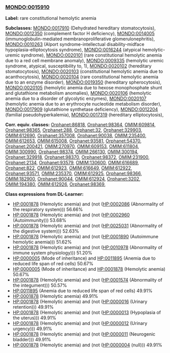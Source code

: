 
### [MONDO:0015910](http://purl.obolibrary.org/obo/MONDO_0015910)
**Label:** rare constitutional hemolytic anemia

**Subclasses:** [MONDO:0017910](http://purl.obolibrary.org/obo/MONDO_0017910) (Dehydrated hereditary stomatocytosis), [MONDO:0012350](http://purl.obolibrary.org/obo/MONDO_0012350) (complement factor H deficiency), [MONDO:0014005](http://purl.obolibrary.org/obo/MONDO_0014005) (immunoglobulin-mediated membranoproliferative glomerulonephritis), [MONDO:0010263](http://purl.obolibrary.org/obo/MONDO_0010263) (Alport syndrome-intellectual disability-midface hypoplasia-elliptocytosis syndrome), [MONDO:0016244](http://purl.obolibrary.org/obo/MONDO_0016244) (atypical hemolytic-uremic syndrome), [MONDO:0020101](http://purl.obolibrary.org/obo/MONDO_0020101) (rare constitutional hemolytic anemia due to a red cell membrane anomaly), [MONDO:0009335](http://purl.obolibrary.org/obo/MONDO_0009335) (hemolytic uremic syndrome, atypical, susceptibility to, 1), [MONDO:0020102](http://purl.obolibrary.org/obo/MONDO_0020102) (hereditary stomatocytosis), [MONDO:0020103](http://purl.obolibrary.org/obo/MONDO_0020103) (constitutional hemolytic anemia due to acanthocytosis), [MONDO:0020104](http://purl.obolibrary.org/obo/MONDO_0020104) (rare constitutional hemolytic anemia due to an enzyme disorder), [MONDO:0019350](http://purl.obolibrary.org/obo/MONDO_0019350) (hereditary spherocytosis), [MONDO:0020105](http://purl.obolibrary.org/obo/MONDO_0020105) (hemolytic anemia due to hexose monophosphate shunt and glutathione metabolism anomalies), [MONDO:0020106](http://purl.obolibrary.org/obo/MONDO_0020106) (hemolytic anemia due to a disorder of glycolytic enzymes), [MONDO:0020107](http://purl.obolibrary.org/obo/MONDO_0020107) (hemolytic anemia due to an erythrocyte nucleotide metabolism disorder), [MONDO:0017909](http://purl.obolibrary.org/obo/MONDO_0017909) (glutathione synthetase deficiency), [MONDO:0012204](http://purl.obolibrary.org/obo/MONDO_0012204) (familial pseudohyperkalemia), [MONDO:0017319](http://purl.obolibrary.org/obo/MONDO_0017319) (hereditary elliptocytosis), 

**Corr. equiv. classes:** [Orphanet:86818](http://www.orpha.net/ORDO/Orphanet_86818), [Orphanet:98364](http://www.orpha.net/ORDO/Orphanet_98364), [OMIM:609814](http://purl.obolibrary.org/obo/OMIM_609814), [Orphanet:98365](http://www.orpha.net/ORDO/Orphanet_98365), [Orphanet:288](http://www.orpha.net/ORDO/Orphanet_288), [Orphanet:32](http://www.orpha.net/ORDO/Orphanet_32), [Orphanet:329903](http://www.orpha.net/ORDO/Orphanet_329903), [OMIM:612690](http://purl.obolibrary.org/obo/OMIM_612690), [Orphanet:357008](http://www.orpha.net/ORDO/Orphanet_357008), [Orphanet:90038](http://www.orpha.net/ORDO/Orphanet_90038), [OMIM:235400](http://purl.obolibrary.org/obo/OMIM_235400), [OMIM:612653](http://purl.obolibrary.org/obo/OMIM_612653), [OMIM:615008](http://purl.obolibrary.org/obo/OMIM_615008), [Orphanet:93581](http://www.orpha.net/ORDO/Orphanet_93581), [Orphanet:54370](http://www.orpha.net/ORDO/Orphanet_54370), [Orphanet:200421](http://www.orpha.net/ORDO/Orphanet_200421), [OMIM:270970](http://purl.obolibrary.org/obo/OMIM_270970), [OMIM:609153](http://purl.obolibrary.org/obo/OMIM_609153), [OMIM:611804](http://purl.obolibrary.org/obo/OMIM_611804), [OMIM:300990](http://purl.obolibrary.org/obo/OMIM_300990), [Orphanet:98374](http://www.orpha.net/ORDO/Orphanet_98374), [OMIM:266130](http://purl.obolibrary.org/obo/OMIM_266130), [OMIM:300194](http://purl.obolibrary.org/obo/OMIM_300194), [Orphanet:329918](http://www.orpha.net/ORDO/Orphanet_329918), [Orphanet:98370](http://www.orpha.net/ORDO/Orphanet_98370), [Orphanet:98372](http://www.orpha.net/ORDO/Orphanet_98372), [OMIM:231900](http://purl.obolibrary.org/obo/OMIM_231900), [Orphanet:2134](http://www.orpha.net/ORDO/Orphanet_2134), [Orphanet:93579](http://www.orpha.net/ORDO/Orphanet_93579), [OMIM:130600](http://purl.obolibrary.org/obo/OMIM_130600), [OMIM:616689](http://purl.obolibrary.org/obo/OMIM_616689), [Orphanet:822](http://www.orpha.net/ORDO/Orphanet_822), [OMIM:612923](http://purl.obolibrary.org/obo/OMIM_612923), [OMIM:616649](http://purl.obolibrary.org/obo/OMIM_616649), [OMIM:612922](http://purl.obolibrary.org/obo/OMIM_612922), [Orphanet:93571](http://www.orpha.net/ORDO/Orphanet_93571), [OMIM:235370](http://purl.obolibrary.org/obo/OMIM_235370), [OMIM:612925](http://purl.obolibrary.org/obo/OMIM_612925), [Orphanet:98366](http://www.orpha.net/ORDO/Orphanet_98366), [OMIM:182900](http://purl.obolibrary.org/obo/OMIM_182900), [Orphanet:90044](http://www.orpha.net/ORDO/Orphanet_90044), [OMIM:612924](http://purl.obolibrary.org/obo/OMIM_612924), [Orphanet:3202](http://www.orpha.net/ORDO/Orphanet_3202), [OMIM:194380](http://purl.obolibrary.org/obo/OMIM_194380), [OMIM:612926](http://purl.obolibrary.org/obo/OMIM_612926), [Orphanet:98369](http://www.orpha.net/ORDO/Orphanet_98369), 

**Class expressions from DL-Learner:**

- [HP:0001878](http://purl.obolibrary.org/obo/HP_0001878) (Hemolytic anemia) and (not ([HP:0002086](http://purl.obolibrary.org/obo/HP_0002086) (Abnormality of the respiratory system))) 56.66%
- [HP:0001878](http://purl.obolibrary.org/obo/HP_0001878) (Hemolytic anemia) and (not ([HP:0002960](http://purl.obolibrary.org/obo/HP_0002960) (Autoimmunity))) 53.68%
- [HP:0001878](http://purl.obolibrary.org/obo/HP_0001878) (Hemolytic anemia) and (not ([HP:0025031](http://purl.obolibrary.org/obo/HP_0025031) (Abnormality of the digestive system))) 52.63%
- [HP:0001878](http://purl.obolibrary.org/obo/HP_0001878) (Hemolytic anemia) and (not ([HP:0001890](http://purl.obolibrary.org/obo/HP_0001890) (Autoimmune hemolytic anemia))) 51.62%
- [HP:0001878](http://purl.obolibrary.org/obo/HP_0001878) (Hemolytic anemia) and (not ([HP:0010978](http://purl.obolibrary.org/obo/HP_0010978) (Abnormality of immune system physiology))) 51.20%
- [HP:0000005](http://purl.obolibrary.org/obo/HP_0000005) (Mode of inheritance) and [HP:0011895](http://purl.obolibrary.org/obo/HP_0011895) (Anemia due to reduced life span of red cells) 50.67%
- [HP:0000005](http://purl.obolibrary.org/obo/HP_0000005) (Mode of inheritance) and [HP:0001878](http://purl.obolibrary.org/obo/HP_0001878) (Hemolytic anemia) 50.67%
- [HP:0001878](http://purl.obolibrary.org/obo/HP_0001878) (Hemolytic anemia) and (not ([HP:0001574](http://purl.obolibrary.org/obo/HP_0001574) (Abnormality of the integument))) 50.57%
- [HP:0011895](http://purl.obolibrary.org/obo/HP_0011895) (Anemia due to reduced life span of red cells) 49.91%
- [HP:0001878](http://purl.obolibrary.org/obo/HP_0001878) (Hemolytic anemia) 49.91%
- [HP:0001878](http://purl.obolibrary.org/obo/HP_0001878) (Hemolytic anemia) and (not ([HP:0000016](http://purl.obolibrary.org/obo/HP_0000016) (Urinary retention))) 49.91%
- [HP:0001878](http://purl.obolibrary.org/obo/HP_0001878) (Hemolytic anemia) and (not ([HP:0000013](http://purl.obolibrary.org/obo/HP_0000013) (Hypoplasia of the uterus))) 49.91%
- [HP:0001878](http://purl.obolibrary.org/obo/HP_0001878) (Hemolytic anemia) and (not ([HP:0000012](http://purl.obolibrary.org/obo/HP_0000012) (Urinary urgency))) 49.91%
- [HP:0001878](http://purl.obolibrary.org/obo/HP_0001878) (Hemolytic anemia) and (not ([HP:0000011](http://purl.obolibrary.org/obo/HP_0000011) (Neurogenic bladder))) 49.91%
- [HP:0001878](http://purl.obolibrary.org/obo/HP_0001878) (Hemolytic anemia) and (not ([HP:0000004](http://purl.obolibrary.org/obo/HP_0000004) (null))) 49.91%



